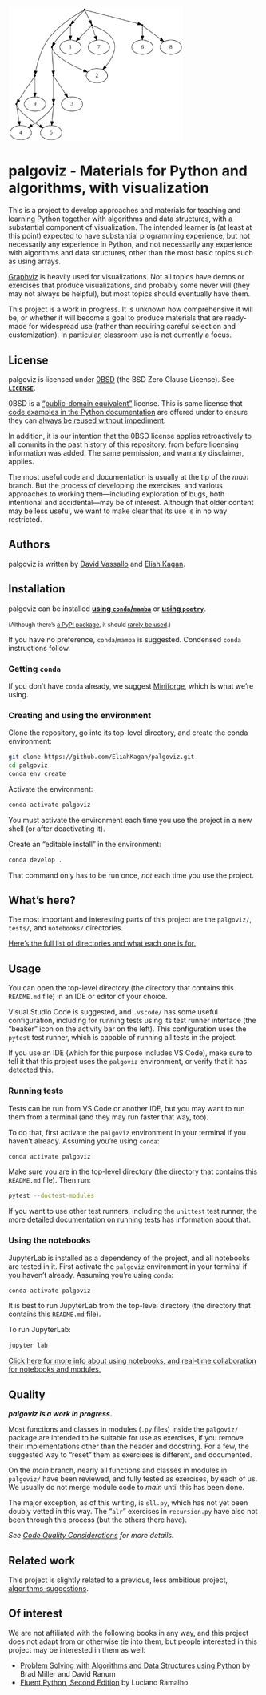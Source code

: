 <!-- SPDX-License-Identifier: 0BSD -->

<img src="doc/example.svg"
     alt="Drawing of a nested tuple structure, from notebooks/object_graph.ipynb"
     title="Drawing of a nested tuple structure, from notebooks/object_graph.ipynb"
     width="350px">

# palgoviz - Materials for Python and algorithms, with visualization

This is a project to develop approaches and materials for teaching and learning
Python together with algorithms and data structures, with a substantial
component of visualization. The intended learner is (at least at this point)
expected to have substantial programming experience, but not necessarily any
experience in Python, and not necessarily any experience with algorithms and
data structures, other than the most basic topics such as using arrays.

[Graphviz](https://en.wikipedia.org/wiki/Graphviz) is heavily used for
visualizations. Not all topics have demos or exercises that produce
visualizations, and probably some never will (they may not always be helpful),
but most topics should eventually have them.

This project is a work in progress. It is unknown how comprehensive it will be,
or whether it will become a goal to produce materials that are ready-made for
widespread use (rather than requiring careful selection and customization). In
particular, classroom use is not currently a focus.

## License

palgoviz is licensed under [0BSD](https://spdx.org/licenses/0BSD.html) (the BSD
Zero Clause License). See [**`LICENSE`**](LICENSE).

0BSD is a [“public-domain
equivalent”](https://en.wikipedia.org/wiki/Public-domain-equivalent_license)
license. This is same license that [code examples in the Python
documentation](https://docs.python.org/3/license.html#terms-and-conditions-for-accessing-or-otherwise-using-python)
are offered under to ensure they can [always be reused without
impediment](https://github.com/python/cpython/pull/17635).

In addition, it is our intention that the 0BSD license applies retroactively to
all commits in the past history of this repository, from before licensing
information was added. The same permission, and warranty disclaimer, applies.

The most useful code and documentation is usually at the tip of the *main*
branch. But the process of developing the exercises, and various approaches to
working them—including exploration of bugs, both intentional and accidental—may
be of interest. Although that older content may be less useful, we want to make
clear that its use is in no way restricted.

## Authors

palgoviz is written by [David Vassallo](https://github.com/dmvassallo) and
[Eliah Kagan](https://github.com/EliahKagan).

## Installation

palgoviz can be installed [**using
`conda`/`mamba`**](doc/install-with-conda.md) or [**using
`poetry`**](doc/install-with-poetry.md).

<small>(Although there’s [a PyPI package](https://pypi.org/project/palgoviz/), it
should [rarely be used](doc/dist-readme.md).)</small>

If you have no preference, `conda`/`mamba` is suggested. Condensed `conda`
instructions follow.

### Getting `conda`

If you don’t have `conda` already, we suggest
[Miniforge](https://github.com/conda-forge/miniforge), which is what we’re
using.

### Creating and using the environment

Clone the repository, go into its top-level directory, and create the conda
environment:

```sh
git clone https://github.com/EliahKagan/palgoviz.git
cd palgoviz
conda env create
```

Activate the environment:

```sh
conda activate palgoviz
```

You must activate the environment each time you use the project in a new shell
(or after deactivating it).

Create an “editable install” in the environment:

```sh
conda develop .
```

That command only has to be run once, *not* each time you use the project.

## What’s here?

The most important and interesting parts of this project are the `palgoviz/`,
`tests/`, and `notebooks/` directories.

[Here’s the full list of directories and what each one is
for.](doc/project-dirs.md)

## Usage

You can open the top-level directory (the directory that contains this
`README.md` file) in an IDE or editor of your choice.

Visual Studio Code is suggested, and `.vscode/` has some useful configuration,
including for running tests using its test runner interface (the “beaker” icon
on the activity bar on the left). This configuration uses the `pytest` test
runner, which is capable of running all tests in the project.

If you use an IDE (which for this purpose includes VS Code), make sure to tell
it that this project uses the `palgoviz` environment, or verify that it has
detected this.

### Running tests

Tests can be run from VS Code or another IDE, but you may want to run them from
a terminal (and they may run faster that way, too).

To do that, first activate the `palgoviz` environment in your terminal if you
haven’t already. Assuming you’re using `conda`:

```sh
conda activate palgoviz
```

Make sure you are in the top-level directory (the directory that contains this
`README.md` file). Then run:

```sh
pytest --doctest-modules
```

If you want to use other test runners, including the `unittest` test runner,
the [more detailed documentation on running tests](doc/running-tests.md) has
information about that.

### Using the notebooks

JupyterLab is installed as a dependency of the project, and all notebooks are
tested in it. First activate the `palgoviz` environment in your terminal if you
haven’t already. Assuming you’re using `conda`:

```sh
conda activate palgoviz
```

It is best to run JupyterLab from the top-level directory (the directory that
contains this `README.md` file).

To run JupyterLab:

```sh
jupyter lab
```

[Click here for more info about using notebooks, and real-time collaboration
for notebooks and modules.](doc/using-notebooks.md)

## Quality

***palgoviz is a work in progress.***

Most functions and classes in modules (`.py` files) inside the `palgoviz/`
package are intended to be suitable for use as exercises, if you remove their
implementations other than the header and docstring. For a few, the suggested
way to “reset” them as exercises is different, and documented.

On the *main* branch, nearly all functions and classes in modules in
`palgoviz/` have been reviewed, and fully tested as exercises, by each of us.
We usually do not merge module code to *main* until this has been done.

The major exception, as of this writing, is `sll.py`, which has not yet been
doubly vetted in this way. The “`alr`” exercises in `recursion.py` have also
not been through this process (but the others there have).

*See [Code Quality Considerations](doc/quality.md) for more details.*

<!-- TODO: If we add an Acknowledgements sections, it could go here. -->

## Related work

This project is slightly related to a previous, less ambitious project,
[algorithms-suggestions](https://github.com/EliahKagan/algorithms-suggestions).

## Of interest

We are not affiliated with the following books in any way, and this project
does not adapt from or otherwise tie into them, but people interested in this
project may be interested in them as well:

- [Problem Solving with Algorithms and Data Structures using
  Python](https://runestone.academy/ns/books/published/pythonds/index.html) by
  Brad Miller and David Ranum
- [Fluent Python, Second Edition](https://www.fluentpython.com/) by Luciano
  Ramalho

